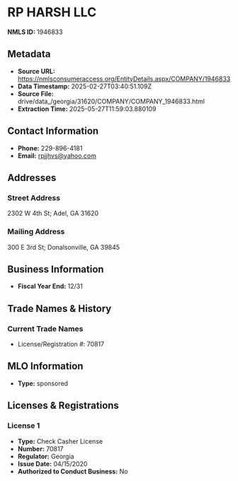 # RP HARSH LLC

**NMLS ID:** 1946833

## Metadata
- **Source URL:** https://nmlsconsumeraccess.org/EntityDetails.aspx/COMPANY/1946833
- **Data Timestamp:** 2025-02-27T03:40:51.109Z
- **Source File:** drive/data_/georgia/31620/COMPANY/COMPANY_1946833.html
- **Extraction Time:** 2025-05-27T11:59:03.880109

## Contact Information
- **Phone:** 229-896-4181
- **Email:** rpjjhvs@yahoo.com

## Addresses
### Street Address
2302 W 4th St; Adel, GA 31620

### Mailing Address
300 E 3rd St; Donalsonville, GA 39845

## Business Information
- **Fiscal Year End:** 12/31

## Trade Names & History
### Current Trade Names
- License/Registration #: 70817

## MLO Information
- **Type:** sponsored

## Licenses & Registrations

### License 1
- **Type:** Check Casher License
- **Number:** 70817
- **Regulator:** Georgia
- **Issue Date:** 04/15/2020
- **Authorized to Conduct Business:** No
